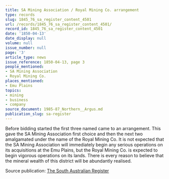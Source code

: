 ```yaml
---
title: SA Mining Association / Royal Mining Co. arrangement
type: records
slug: 1845_76_sa_register_content_4501
url: /records/1845_76_sa_register_content_4501/
record_id: 1845_76_sa_register_content_4501
date: '1850-04-13'
date_display: null
volume: null
issue_number: null
page: '3'
article_type: news
issue_reference: 1850-04-13, page 3
people_mentioned:
- SA Mining Association
- Royal Mining Co.
places_mentioned:
- Emu Plains
topics:
- mining
- business
- company
source_document: 1985-87_Northern__Argus.md
publication_slug: sa-register
---
```


Before bidding started the first three named came to an arrangement.  This gave the SA Mining Association first choice and then the next two amalgamated under the name of the Royal Mining Co.  It is not expected that the SA Mining Association will immediately begin any serious operations on its acquisitions at the Emu Plains, but the Royal Mining Co. is expected to begin vigorous operations on its lands.  There is every reason to believe that the mineral wealth of this district will be abundantly realised.

Source publication: [The South Australian Register](/publications/sa-register/)
